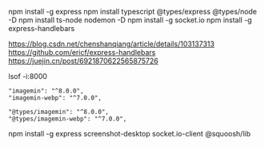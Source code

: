npm install -g express
npm install typescript @types/express @types/node -D
npm install ts-node nodemon -D
npm install -g socket.io
npm install -g express-handlebars

[comment]: <> (npm i -g @squoosh/lib)

https://blog.csdn.net/chenshanqiang/article/details/103137313
https://github.com/ericf/express-handlebars
https://juejin.cn/post/6921870622565875726

lsof -i:8000




    "imagemin": "^8.0.0",
    "imagemin-webp": "^7.0.0",

    "@types/imagemin": "^8.0.0",
    "@types/imagemin-webp": "^7.0.0",

npm install -g express screenshot-desktop socket.io-client @squoosh/lib